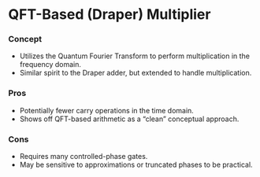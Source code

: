 # QFT-Based (Draper) Multiplier

### Concept

* Utilizes the Quantum Fourier Transform to perform multiplication in the frequency domain.
* Similar spirit to the Draper adder, but extended to handle multiplication.

### Pros

* Potentially fewer carry operations in the time domain.
* Shows off QFT-based arithmetic as a “clean” conceptual approach.

### Cons

* Requires many controlled-phase gates.
* May be sensitive to approximations or truncated phases to be practical.